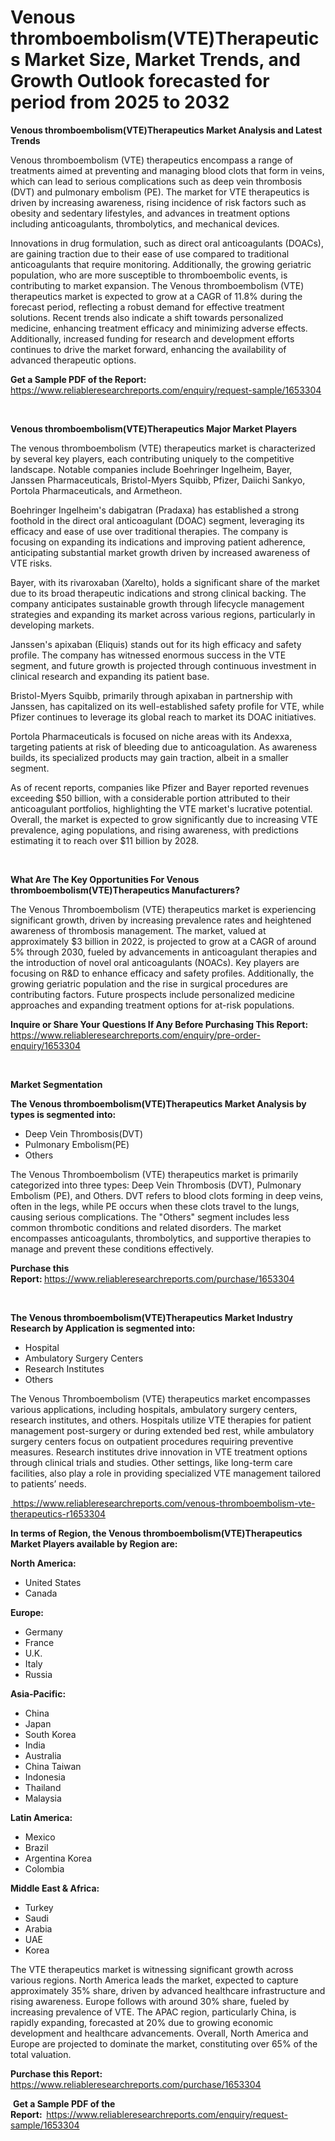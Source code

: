 <p><h1>Venous thromboembolism(VTE)Therapeutics Market Size, Market Trends, and Growth Outlook forecasted for period from 2025 to 2032</h1></p><p><strong>Venous thromboembolism(VTE)Therapeutics Market Analysis and Latest Trends</strong></p>
<p><p>Venous thromboembolism (VTE) therapeutics encompass a range of treatments aimed at preventing and managing blood clots that form in veins, which can lead to serious complications such as deep vein thrombosis (DVT) and pulmonary embolism (PE). The market for VTE therapeutics is driven by increasing awareness, rising incidence of risk factors such as obesity and sedentary lifestyles, and advances in treatment options including anticoagulants, thrombolytics, and mechanical devices.</p><p>Innovations in drug formulation, such as direct oral anticoagulants (DOACs), are gaining traction due to their ease of use compared to traditional anticoagulants that require monitoring. Additionally, the growing geriatric population, who are more susceptible to thromboembolic events, is contributing to market expansion. The Venous thromboembolism (VTE) therapeutics market is expected to grow at a CAGR of 11.8% during the forecast period, reflecting a robust demand for effective treatment solutions. Recent trends also indicate a shift towards personalized medicine, enhancing treatment efficacy and minimizing adverse effects. Additionally, increased funding for research and development efforts continues to drive the market forward, enhancing the availability of advanced therapeutic options.</p></p>
<p><strong>Get a Sample PDF of the Report:&nbsp;</strong> <a href="https://www.reliableresearchreports.com/enquiry/request-sample/1653304?utm_campaign=2809&utm_medium=2&utm_source=Github&utm_content=ia&utm_term=13042025&utm_id=venous-thromboembolismvtetherapeutics">https://www.reliableresearchreports.com/enquiry/request-sample/1653304</a></p>
<p>&nbsp;</p>
<p><strong>Venous thromboembolism(VTE)Therapeutics Major Market Players</strong></p>
<p><p>The venous thromboembolism (VTE) therapeutics market is characterized by several key players, each contributing uniquely to the competitive landscape. Notable companies include Boehringer Ingelheim, Bayer, Janssen Pharmaceuticals, Bristol-Myers Squibb, Pfizer, Daiichi Sankyo, Portola Pharmaceuticals, and Armetheon.</p><p>Boehringer Ingelheim's dabigatran (Pradaxa) has established a strong foothold in the direct oral anticoagulant (DOAC) segment, leveraging its efficacy and ease of use over traditional therapies. The company is focusing on expanding its indications and improving patient adherence, anticipating substantial market growth driven by increased awareness of VTE risks.</p><p>Bayer, with its rivaroxaban (Xarelto), holds a significant share of the market due to its broad therapeutic indications and strong clinical backing. The company anticipates sustainable growth through lifecycle management strategies and expanding its market across various regions, particularly in developing markets.</p><p>Janssen's apixaban (Eliquis) stands out for its high efficacy and safety profile. The company has witnessed enormous success in the VTE segment, and future growth is projected through continuous investment in clinical research and expanding its patient base.</p><p>Bristol-Myers Squibb, primarily through apixaban in partnership with Janssen, has capitalized on its well-established safety profile for VTE, while Pfizer continues to leverage its global reach to market its DOAC initiatives.</p><p>Portola Pharmaceuticals is focused on niche areas with its Andexxa, targeting patients at risk of bleeding due to anticoagulation. As awareness builds, its specialized products may gain traction, albeit in a smaller segment.</p><p>As of recent reports, companies like Pfizer and Bayer reported revenues exceeding $50 billion, with a considerable portion attributed to their anticoagulant portfolios, highlighting the VTE market's lucrative potential. Overall, the market is expected to grow significantly due to increasing VTE prevalence, aging populations, and rising awareness, with predictions estimating it to reach over $11 billion by 2028.</p></p>
<p>&nbsp;</p>
<p><strong>What Are The Key Opportunities For Venous thromboembolism(VTE)Therapeutics Manufacturers?</strong></p>
<p><p>The Venous Thromboembolism (VTE) therapeutics market is experiencing significant growth, driven by increasing prevalence rates and heightened awareness of thrombosis management. The market, valued at approximately $3 billion in 2022, is projected to grow at a CAGR of around 5% through 2030, fueled by advancements in anticoagulant therapies and the introduction of novel oral anticoagulants (NOACs). Key players are focusing on R&D to enhance efficacy and safety profiles. Additionally, the growing geriatric population and the rise in surgical procedures are contributing factors. Future prospects include personalized medicine approaches and expanding treatment options for at-risk populations.</p></p>
<p><strong>Inquire or Share Your Questions If Any Before Purchasing This Report:</strong> <a href="https://www.reliableresearchreports.com/enquiry/pre-order-enquiry/1653304?utm_campaign=2809&utm_medium=2&utm_source=Github&utm_content=ia&utm_term=13042025&utm_id=venous-thromboembolismvtetherapeutics">https://www.reliableresearchreports.com/enquiry/pre-order-enquiry/1653304</a></p>
<p>&nbsp;</p>
<p><strong>Market Segmentation</strong></p>
<p><strong>The Venous thromboembolism(VTE)Therapeutics Market Analysis by types is segmented into:</strong></p>
<p><ul><li>Deep Vein Thrombosis(DVT)</li><li>Pulmonary Embolism(PE)</li><li>Others</li></ul></p>
<p><p>The Venous Thromboembolism (VTE) therapeutics market is primarily categorized into three types: Deep Vein Thrombosis (DVT), Pulmonary Embolism (PE), and Others. DVT refers to blood clots forming in deep veins, often in the legs, while PE occurs when these clots travel to the lungs, causing serious complications. The "Others" segment includes less common thrombotic conditions and related disorders. The market encompasses anticoagulants, thrombolytics, and supportive therapies to manage and prevent these conditions effectively.</p></p>
<p><strong>Purchase this Report:&nbsp;</strong><a href="https://www.reliableresearchreports.com/purchase/1653304?utm_campaign=2809&utm_medium=2&utm_source=Github&utm_content=ia&utm_term=13042025&utm_id=venous-thromboembolismvtetherapeutics">https://www.reliableresearchreports.com/purchase/1653304</a></p>
<p>&nbsp;</p>
<p><strong>The Venous thromboembolism(VTE)Therapeutics Market Industry Research by Application is segmented into:</strong></p>
<p><ul><li>Hospital</li><li>Ambulatory Surgery Centers</li><li>Research Institutes</li><li>Others</li></ul></p>
<p><p>The Venous Thromboembolism (VTE) therapeutics market encompasses various applications, including hospitals, ambulatory surgery centers, research institutes, and others. Hospitals utilize VTE therapies for patient management post-surgery or during extended bed rest, while ambulatory surgery centers focus on outpatient procedures requiring preventive measures. Research institutes drive innovation in VTE treatment options through clinical trials and studies. Other settings, like long-term care facilities, also play a role in providing specialized VTE management tailored to patients’ needs.</p></p>
<p><a href="https://www.reliableresearchreports.com/venous-thromboembolism-vte-therapeutics-r1653304?utm_campaign=2809&utm_medium=2&utm_source=Github&utm_content=ia&utm_term=13042025&utm_id=venous-thromboembolismvtetherapeutics">&nbsp;https://www.reliableresearchreports.com/venous-thromboembolism-vte-therapeutics-r1653304</a></p>
<p><strong>In terms of Region, the Venous thromboembolism(VTE)Therapeutics Market Players available by Region are:</strong></p>
<p>
    <p> <strong> North America: </strong>
        <ul>
            <li>United States</li>
            <li>Canada</li>
        </ul>
        </p> 
    <p> <strong> Europe: </strong>
        <ul>
            <li>Germany</li>
            <li>France</li>
            <li>U.K.</li>
            <li>Italy</li>
            <li>Russia</li>
        </ul>
        </p> 
    <p> <strong> Asia-Pacific: </strong>
        <ul>
            <li>China</li>
            <li>Japan</li>
            <li>South Korea</li>
            <li>India</li>
            <li>Australia</li>
            <li>China Taiwan</li>
            <li>Indonesia</li>
            <li>Thailand</li>
            <li>Malaysia</li>
        </ul>
        </p> 
    <p> <strong> Latin America: </strong>
        <ul>
            <li>Mexico</li>
            <li>Brazil</li>
            <li>Argentina Korea</li>
            <li>Colombia</li>
        </ul>
        </p> 
    <p> <strong> Middle East & Africa: </strong>
        <ul>
            <li>Turkey</li>
            <li>Saudi</li>
            <li>Arabia</li>
            <li>UAE</li>
            <li>Korea</li>
        </ul>
    </p>
    </p>
<p><p>The VTE therapeutics market is witnessing significant growth across various regions. North America leads the market, expected to capture approximately 35% share, driven by advanced healthcare infrastructure and rising awareness. Europe follows with around 30% share, fueled by increasing prevalence of VTE. The APAC region, particularly China, is rapidly expanding, forecasted at 20% due to growing economic development and healthcare advancements. Overall, North America and Europe are projected to dominate the market, constituting over 65% of the total valuation.</p></p>
<p><strong>Purchase this Report: </strong><a href="https://www.reliableresearchreports.com/purchase/1653304?utm_campaign=2809&utm_medium=2&utm_source=Github&utm_content=ia&utm_term=13042025&utm_id=venous-thromboembolismvtetherapeutics">https://www.reliableresearchreports.com/purchase/1653304</a></p>
<p>&nbsp;<strong>Get a Sample PDF of the Report:&nbsp;&nbsp;</strong><a href="https://www.reliableresearchreports.com/enquiry/request-sample/1653304?utm_campaign=2809&utm_medium=2&utm_source=Github&utm_content=ia&utm_term=13042025&utm_id=venous-thromboembolismvtetherapeutics">https://www.reliableresearchreports.com/enquiry/request-sample/1653304</a></p>
<p><strong></strong></p>
<p><p></p><p></p><p></p></p>